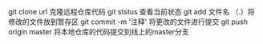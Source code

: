 git clone url 克隆远程仓库代码
git ststus 查看当前状态
git add 文件名 （.）将修改的文件放到暂存区
git commit -m '注释' 将更改的文件进行提交
git push origin master 将本地仓库的代码提交到线上的master分支